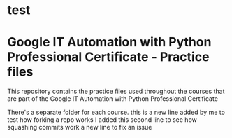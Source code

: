 
# test
# Google IT Automation with Python Professional Certificate - Practice files

This repository contains the practice files used throughout the courses that are
part of the Google IT Automation with Python Professional Certificate

There's a separate folder for each course.
this is a new line added by me to test how forking a repo works
I added this second line to see how squashing commits work
a new line to fix an issue  
